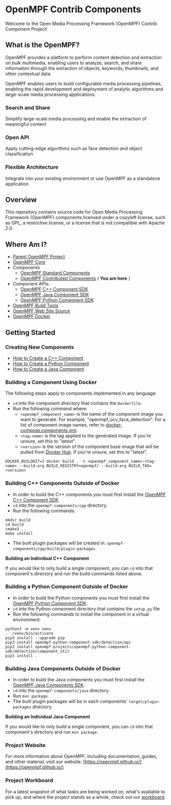 # OpenMPF Contrib Components

Welcome to the Open Media Processing Framework (OpenMPF) Contrib Component Project!

## What is the OpenMPF?

OpenMPF provides a platform to perform content detection and extraction on bulk multimedia, enabling users to analyze, search, and share information through the extraction of objects, keywords, thumbnails, and other contextual data.

OpenMPF enables users to build configurable media processing pipelines, enabling the rapid development and deployment of analytic algorithms and large-scale media processing applications.

### Search and Share

Simplify large-scale media processing and enable the extraction of meaningful content

### Open API

Apply cutting-edge algorithms such as face detection and object classification

### Flexible Architecture

Integrate into your existing environment or use OpenMPF as a standalone application

## Overview

This repository contains source code for Open Media Processing Framework (OpenMPF) components licensed under a copyleft license, such as GPL, a restrictive license, or a license that is not compatible with Apache 2.0.

## Where Am I?

- [Parent OpenMPF Project](https://github.com/openmpf/openmpf-projects)
- [OpenMPF Core](https://github.com/openmpf/openmpf)
- Components
    * [OpenMPF Standard Components](https://github.com/openmpf/openmpf-components)
    * [OpenMPF Contributed Components](https://github.com/openmpf/openmpf-contrib-components) ( **You are here** )
- Component APIs:
    * [OpenMPF C++ Component SDK](https://github.com/openmpf/openmpf-cpp-component-sdk)
    * [OpenMPF Java Component SDK](https://github.com/openmpf/openmpf-java-component-sdk)
    * [OpenMPF Python Component SDK](https://github.com/openmpf/openmpf-python-component-sdk)
- [OpenMPF Build Tools](https://github.com/openmpf/openmpf-build-tools)
- [OpenMPF Web Site Source](https://github.com/openmpf/openmpf.github.io)
- [OpenMPF Docker](https://github.com/openmpf/openmpf-docker)

## Getting Started

### Creating New Components

- [How to Create a C++ Component](https://openmpf.github.io/docs/site/CPP-Batch-Component-API/index.html#getting-started)
- [How to Create a Python Component](https://openmpf.github.io/docs/site/Python-Batch-Component-API/index.html#how-to-create-a-python-component)
- [How to Create a Java Component](https://openmpf.github.io/docs/site/Java-Batch-Component-API/index.html#getting-started)

### Building a Component Using Docker

The following steps apply to components implemented in any language:

- `cd` into the component directory that contains the `Dockerfile`.
- Run the following command where:
  - `<openmpf_component_name>` is the name of the component image you want to generate. For example, "openmpf_ocv_face_detection". For a list of component image names, refer to [docker-compose.components.yml](https://github.com/openmpf/openmpf-docker/blob/master/docker-compose.components.yml).
  - `<tag-name>` is the tag applied to the generated image. If you're unsure, set this to "latest".
  - `<version>` is the version of the component base image that will be pulled from [Docker Hub](https://hub.docker.com/u/openmpf). If you're unsure, set this to "latest".
```
DOCKER_BUILDKIT=1 docker build . -t <openmpf_component_name>:<tag-name> --build-arg BUILD_REGISTRY=openmpf/ --build-arg BUILD_TAG=<version>
```

### Building C++ Components Outside of Docker

- In order to build the C++ components you must first install the [OpenMPF C++ Component SDK](https://github.com/openmpf/openmpf-cpp-component-sdk#build-and-install-the-component-sdk).
- `cd` into the `openmpf-components/cpp` directory.
- Run the following commands:
```
mkdir build
cd build
cmake3 ..
make install
```

- The built plugin packages will be created in: `openmpf-components/cpp/build/plugin-packages`.

**Building an Individual C++ Component**

If you would like to only build a single component, you can `cd` into that component's directory and run the build commands listed above.

### Building a Python Component Outside of Docker

- In order to build the Python components you must first install the [OpenMPF Python Component SDK](https://github.com/openmpf/openmpf-python-component-sdk#build-and-install-the-component-sdk).
- `cd` into the Python component directory that contains the `setup.py` file
- Run the following commands to install the component in a virtual environment:
```
python3 -m venv venv
. ./venv/bin/activate
pip3 install --upgrade pip
pip3 install openmpf-python-component-sdk/detection/api
pip3 install openmpf-projects/openmpf-python-component-sdk/detection/component_util
pip3 install .
```

### Building Java Components Outside of Docker

- In order to build the Java components you must first install the [OpenMPF Java Components SDK](https://github.com/openmpf/openmpf-java-component-sdk#build-and-install-the-component-sdk).
- `cd` into the `openmpf-components/java` directory.
- Run `mvn package`.
- The built plugin packages will be in each components' `target/plugin-packages` directory.

**Building an Individual Java Component**

If you would like to only build a single component, you can `cd` into that component's directory and run `mvn package`.

### Project Website

For more information about OpenMPF, including documentation, guides, and other material, visit our website: [https://openmpf.github.io/](https://openmpf.github.io/)

### Project Workboard

For a latest snapshot of what tasks are being worked on, what's available to pick up, and where the project stands as a whole, check out our [workboard](https://github.com/orgs/openmpf/projects/3).


